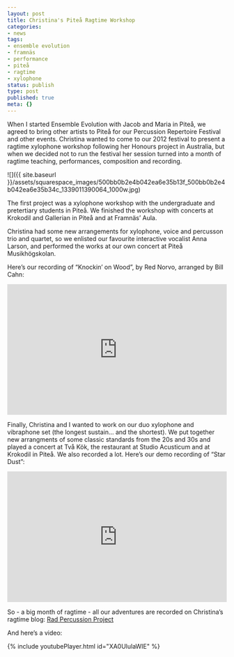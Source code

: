 ```yaml
---
layout: post
title: Christina's Piteå Ragtime Workshop
categories:
- news
tags:
- ensemble evolution
- framnäs
- performance
- piteå
- ragtime
- xylophone
status: publish
type: post
published: true
meta: {}
---
```


When I started Ensemble Evolution with Jacob and Maria in Piteå, we agreed to bring other artists to Piteå for our Percussion Repertoire Festival and other events. Christina wanted to come to our 2012 festival to present a ragtime xylophone workshop following her Honours project in Australia, but when we decided not to run the festival her session turned into a month of ragtime teaching, performances, composition and recording.

![]({{ site.baseurl }}/assets/squarespace_images/500bb0b2e4b042ea6e35b13f_500bb0b2e4b042ea6e35b34c_1339011390064_1000w.jpg)

The first project was a xylophone workshop with the undergraduate and pretertiary students in Piteå. We finished the workshop with concerts at Krokodil and Gallerian in Piteå and at Framnäs’ Aula.

Christina had some new arrangements for xylophone, voice and percusson trio and quartet, so we enlisted our favourite interactive vocalist Anna Larson, and performed the works at our own concert at Piteå Musikhögskolan.

Here’s our recording of “Knockin’ on Wood”, by Red Norvo, arranged by Bill Cahn:

<iframe width="100%" height="300" scrolling="no" frameborder="no" allow="autoplay" src="https://w.soundcloud.com/player/?url=https%3A//api.soundcloud.com/tracks/35007364&color=%23ff5500&auto_play=false&hide_related=false&show_comments=true&show_user=true&show_reposts=false&show_teaser=true&visual=true"></iframe>

Finally, Christina and I wanted to work on our duo xylophone and vibraphone set (the longest sustain… and the shortest). We put together new arrangments of some classic standards from the 20s and 30s and played a concert at Två Kök, the restaurant at Studio Acusticum and at Krokodil in Piteå. We also recorded a lot. Here’s our demo recording of “Star Dust”:

<iframe width="100%" height="300" scrolling="no" frameborder="no" allow="autoplay" src="https://w.soundcloud.com/player/?url=https%3A//api.soundcloud.com/tracks/35168023&color=%23ff5500&auto_play=false&hide_related=false&show_comments=true&show_user=true&show_reposts=false&show_teaser=true&visual=true"></iframe>

So - a big month of ragtime - all our adventures are recorded on Christina’s ragtime blog: [Rad Percussion Project](http://radpercussionproject.blogspot.com)

And here’s a video:

<!-- https://youtu.be/8Edlj55JSQs -->
<!-- https://youtu.be/XA0UlulaWIE -->
{% include youtubePlayer.html id="XA0UlulaWIE" %}

